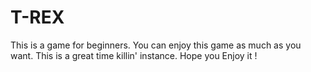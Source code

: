 # T-REX
This is a game for beginners. You can enjoy this game as much as you want. This is a great time killin' instance. Hope you Enjoy it ! 
